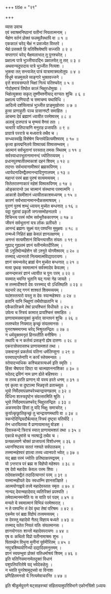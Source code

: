 +++
title = "२९"

+++

व्यास उवाच  
एवं स्वाश्रमनिष्ठानां यतीनां नियतात्मनाम् ।  
भैक्षेण वर्तनं प्रोक्तं फलमूलैरथापि वा ॥ १ ॥  
एककालं चरेद् भैक्षं न प्रसज्येत विस्तरे ।  
भैक्षे प्रसक्तो हि यतिर्विषयेष्वपि सज्जति ॥ २ ॥  
सप्तागारं चरेद् भैक्षमलाभात् तु पुनश्चरेत् ।  
प्रक्षाल्य पात्रे भुञ्जीयादद्भिः प्रक्षालयेत् तु तत् ॥ ३ ॥  
अथवान्यदुपादाय पात्रे भुञ्जीत नित्यशः ।  
भुक्त्वा तत् सन्त्यजेत् पात्रं यात्रामात्रमलोलुपः ॥ ४ ॥  
विधूमे सन्नमुसले व्यङ्गारे भुक्तवज्जने ।  
वृत्ते शरावसम्पाते भिक्षां नित्यं यतिश्चरेत् ॥ ५ ॥  
गोदोहमात्रं तिष्ठेत कालं भिक्षुरधोमुखः ।  
भिक्षेत्युक्त्वा सकृत् तूष्णीमश्नीयाद् वाग्यतः शुचिः ॥ ६ ॥  
प्रक्षाल्य पाणिपादौ च समाचम्य यथाविधि ।  
आदित्ये दर्शयित्वान्नं भुञ्जीत प्राङ्मुखोत्तरः ॥ ७ ॥  
हुत्वा प्राणाहुतीः पञ्च ग्रासानष्टौ समाहितः ।  
आचम्य देवं ब्रह्माणं ध्यायीत परमेश्वरम् ॥ ८ ॥  
अलाबुं दारुपात्रं च मृण्मयं वैणवं ततः ।  
चत्वारि यतिपात्राणि मनुराह प्रजापतिः ॥ ९ ॥  
प्राग्रात्रे पररात्रे च मध्यरात्रे तथैव च ।  
सन्ध्यास्वह्नि विशेषेण चिन्तयेन्नित्यमीश्वरम् ॥ १० ॥  
कृत्वा हृत्पद्मनिलये विश्वाख्यं विश्वसम्भवम् ।  
आत्मानं सर्वभूतानां परस्तात् तमसः स्थितम् ॥ ११ ॥  
सर्वस्याधारभूतानामानन्दं ज्योतिरव्ययम् ।  
प्रधानपुरुषातीतमाकाशं दहनं शिवम् ॥ १२ ॥  
तदन्तः सर्वभावानामीश्वरं ब्रह्मरूपिणम् ।  
ध्यायेदनादिमद्वैतमानन्दादिगुणालयम् ॥ १३ ॥  
महान्तं परमं ब्रह्म पुरुषं सत्यमव्ययम् ।  
सितेतरारुणाकारं महेशं विश्वरूपिणम् ॥ १४ ॥  
ओङ्कारान्ते ऽथ चात्मानं संस्थाप्य परमात्मनि ।  
आकाशे देवमीशानं ध्यायीताकाशमध्यगम् ॥ १५ ॥  
कारणं सर्वभावानामानन्दैकसमाश्रयम् ।  
पुराणं पुरुषं शम्भुं ध्यायन् मुच्येत बन्धनात् ॥ १६ ॥  
यद्वा गुहायां प्रकृतौ जगत्सम्मोहनालये ।  
विचिन्त्य परमं व्योम सर्वभूतैककारणम् ॥ १७ ॥  
जीवनं सर्वभूतानां यत्र लोकः प्रलीयते ।  
आनन्दं ब्रह्मणः सूक्ष्मं यत् पश्यन्ति मुमुक्षवः ॥ १८ ॥  
तन्मध्ये निहितं ब्रह्म केवलं ज्ञानलक्षणम् ।  
अनन्तं सत्यमीशानं विचिन्त्यासीत संयतः ॥ १९ ॥  
गुह्याद् गुह्यतमं ज्ञानं यतीनामेतदीरितम् ।  
यो ऽनुतिष्ठेन्महेशेन सो ऽश्नुते योगमैश्वरम् ॥ २० ॥  
तस्माद् ध्यानरतो नित्यमात्मविद्यापरायणः ।  
ज्ञानं समभ्यसेद् ब्राह्मं येन मुच्येत बन्धनात् ॥ २१ ॥  
मत्वा पृथक् स्वमात्मानं सर्वस्मादेव केवलम् ।  
आनन्दमजरं ज्ञानं ध्यायीत च पुनः परम् ॥ २२ ॥  
यस्मात् भवन्ति भूतानि यद् गत्वा नेह जायते ।  
स तस्मादीश्वरो देवः परस्माद् यो ऽधितिष्ठति ॥ २३ ॥  
यदन्तरे तद् गगनं शाश्वतं शिवमव्ययम् ।  
यदंशस्तत्परो यस्तु स देवः स्यान्महेश्वरः ॥ २४ ॥  
व्रतानि यानि भिक्षूणां तथैवोपव्रतानि च ।  
एकैकातिक्रमे तेषां प्रायश्चित्तं विधीयते ॥ २५ ॥  
उपेत्य च स्त्रियं कामात् प्रायश्चित्तं समाहितः ।  
प्राणायामसमायुक्तं कुर्यात् सान्तपनं शुचिः ॥ २६ ॥  
ततश्चरेत नियमात् कृच्छ्रं संयतमानसः ।  
पुनराश्रममागम्य चरेद् भिश्रुरतन्द्रितः ॥ २७ ॥  
न धर्मयुक्तमनृतं हिनस्तीति मनीषिणः ।  
तथापि च न कर्तव्यं प्रसङ्गो ह्येष दारुणः ॥ २८ ॥  
एकरात्रोपवासश्च प्राणायामशतं तथा ।  
उक्त्वानृतं प्रकर्तव्यं यतिना धर्मलिप्सुना ॥ २९ ॥  
परमापद्गतेनापि न कार्यं स्तेयमन्यतः ।  
स्तेयादभ्यधिकः कश्चिन्नास्त्यधर्म इति स्मृतिः ।  
हिंसा चैषापरा दिष्टा या चात्मज्ञाननाशिका ॥ ३० ॥  
यदेतद् द्रविणं नाम प्राण ह्येते बहिश्वराः ।  
स तस्य हरति प्राणान् यो यस्य हरते धनम् ॥ ३१ ॥  
एवं कृत्वा स दुष्टात्मा भिन्नवृत्तो व्रताच्च्युतः ।  
भूयो निर्वेदमापन्नश्चरेच्चान्द्रायणव्रतम् ॥ ३२ ॥  
विधिना शास्त्रदृष्टेन संवत्सरमिति श्रुतिः ।  
भूयो निर्वेदमापन्नश्चरेद् भिक्षुरतन्द्रितः ॥ ३३ ॥  
अकस्मादेव हिंसां तु यदि भिक्षुः समाचरेत् ।  
कुर्यात्कृछ्रातिकृच्छ्रं तु चान्द्रायणमथापि वा ॥ ३४ ॥  
स्कन्देदिन्द्रियदौर्बल्यात् स्त्रियं दृष्ट्वा यतिर्यदि ।  
तेन धारयितव्या वै प्राणायामास्तु षोडश ।  
दिवास्कन्दे त्रिरात्रं स्यात् प्राणायामशतं तथा ॥ ३५ ॥  
एकान्ने मधुमांसे च नवश्राद्धे तथैव च ।  
प्रत्यक्षलवणे चोक्तं प्राजापत्यं विशोधनम् ॥ ३६ ॥  
ध्याननिष्ठस्य सततं नश्यते सर्वपातकम् ।  
तस्मान्महेश्वरं ज्ञात्वा तस्य ध्यानपरो भवेत् ॥ ३७ ॥  
यद् ब्रह्म परमं ज्योतिः प्रतिष्ठाक्षरमद्वयम् ।  
यो ऽन्तरात्र परं ब्रह्म स विज्ञेयो महेश्वरः ॥ ३८ ॥  
एष देवो महादेवः केवलः परमः शिवः ।  
तदेवाक्षरमद्वैतं तदादित्यान्तरं परम् ॥ ३९ ॥  
यस्मान्महीयते देवः स्वधाम्नि ज्ञानसञ्ज्ञिते ।  
आत्मयोगाह्वये तत्त्वे महादेवस्ततः स्मृतः ॥ ४० ॥  
नान्यद् देवान्महादेवाद् व्यतिरिक्तं प्रपश्यति ।  
तमेवात्मानमन्वेति यः स याति परं पदम् ॥ ४१ ॥  
मन्यते ये स्वमात्मानं विभिन्नं परमेश्वरात् ।  
न ते पश्यन्ति तं देवं वृथा तेषां परिश्रमः ॥ ४२ ॥  
एकमेव परं ब्रह्म विज्ञेयं तत्त्वमव्ययम् ।  
स देवस्तु महादेवो नैतद् विज्ञाय बध्यते ॥ ४३ ॥  
तस्माद् यतेत नियतं यतिः संयतमानसः ।  
ज्ञानयोगरतः शान्तो महादेवपरायणः ॥ ४४ ॥  
एष वः कथितो विप्रो यतीनामाश्रमः शुभः ।  
पितामहेन विभुना मुनीनां पूर्वमीरितम् ॥ ४५ ॥  
नापुत्रशिष्ययोगिभ्यो दद्यादिदमनुत्तमम् ।  
ज्ञानं स्वयम्भुवा प्रोक्तं यतिधर्माश्रयं शिवम् ॥ ४६ ॥  
इति यतिनियमानामेतदुक्तं विधानं  
पशुपतिपरितोषे यद् भवेदेकहेतुः ।  
न भवति पुनरेषामुद्भवो वा विनाशः  
प्रणिहितमनसो ये नित्यमेवाचरन्ति ॥ ४७ ॥  
    
इति श्रीकूर्मपुराणे षट्साहस्त्र्यां संहितायामुपरिविभागे एकोनत्रिंशो ऽध्यायः
